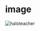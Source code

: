 # image

![haloteacher](https://user-images.githubusercontent.com/73275079/98071197-ea497400-1e88-11eb-96c0-51e9586d2f70.png)
